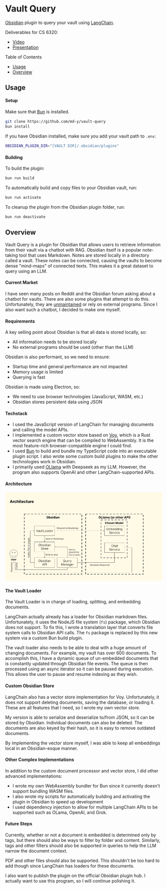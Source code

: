# Vault Query

[Obsidian](https://obsidian.md/) plugin to query your vault using [LangChain](https://langchain.com/).

Deliverables for CS 6320:
 - [Video](https://youtu.be/usL-d-bmfLk)
 - [Presentation](./assets/presentation.pdf)

Table of Contents
 - [Usage](#usage)
 - [Overview](#overview)

## Usage

#### Setup

Make sure that [Bun](https://bun.sh/) is installed.

```bash
git clone https://github.com/md-y/vault-query
bun install
```

If you have Obsidian installed, make sure you add your vault path to `.env`:

```bash
OBSIDIAN_PLUGIN_DIR="[VAULT DIR]/.obsidian/plugins"
```

#### Building

To build the plugin:

```bash
bun run build
```

To automatically build and copy files to your Obsidian vault, run:

```bash
bun run activate
```

To cleanup the plugin from the Obsidian plugin folder, run:

```bash
bun run deactivate
```

## Overview

Vault Query is a plugin for Obsidian that allows users to retrieve information from their vault via a chatbot with RAG. Obsidian itself is a popular note-taking tool that uses Markdown. Notes are stored locally in a directory called a vault. These notes can be connected, causing the vaults to become dense "mind-maps" of connected texts. This makes it a great dataset to query using an LLM.

#### Current Market

I have seen many posts on Reddit and the Obsidian forum asking about a chatbot for vaults. There are also some plugins that attempt to do this. Unfortunately, they are [unmaintained](https://github.com/ParthSareen/obsidian-rag) or rely on external programs. Since I also want such a chatbot, I decided to make one myself.

#### Requirements

A key selling point about Obsidian is that all data is stored locally, so:
 - All information needs to be stored locally
 - No external programs should be used (other than the LLM)

Obsidian is also performant, so we need to ensure:
 - Startup time and general performance are not impacted
 - Memory usage is limited
 - Querying is fast

Obsidian is made using Electron, so:
 - We need to use browser technologies (JavaScript, WASM, etc.)
 - Obsidian stores persistent data using JSON

#### Techstack

 - I used the JavaScript version of LangChain for managing documents and calling the model APIs.
 - I implemented a custom vector store based on [Voy](https://github.com/tantaraio/voy), which is a Rust vector search engine that can be compiled to WebAssembly. It is the most feature-rich browser-compatible engine I could find.
 - I used [Bun](https://bun.sh/) to build and bundle my TypeScript code into an executable plugin script. I also wrote some custom build plugins to make the other technologies work in Obsidian.
 - I primarily used [OLlama](https://ollama.com/) with Deepseek as my LLM. However, the program also supports OpenAI and other LangChain-supported APIs.

#### Architecture

![Architecture Diagram](./assets/architecture.png)

#### The Vault Loader

The Vault Loader is in charge of loading, splitting, and embedding documents.

LangChain actually already has a loader for Obsidian markdown files. Unfortunately, it uses the NodeJS file system (`fs`) package, which Obsidian does not support. To fix this, I wrote a translation layer that converts file system calls to Obsidian API calls. The `fs` package is replaced by this new system via a custom Bun build plugin.

The vault loader also needs to be able to deal with a huge amount of changing documents. For example, my vault has over 600 documents. To accomplish this, I have a dynamic queue of un-embedded documents that is constantly updated through Obsidian file events. The queue is then processed using an async iterator so it can be paused during execution. This allows the user to pause and resume indexing as they wish.

#### Custom Obsidian Store

LangChain also has a vector store implementation for Voy. Unfortunately, it does not support deleting documents, saving the database, or loading it. These are all features that I need, so I wrote my own vector store.

My version is able to serialize and deserialize to/from JSON, so it can be stored by Obsidian. Individual documents can also be deleted. The documents are also keyed by their hash, so it is easy to remove outdated documents.

By implementing the vector store myself, I was able to keep all embeddings local in an Obsidian-esque manner.

#### Other Complex Implementations

In addition to the custom document processor and vector store, I did other advanced implementations:
 - I wrote my own WebAssembly bundler for Bun since it currently doesn’t support bundling WASM files.
 - I also wrote my scripts for automatically building and activating the plugin in Obsidian to speed up development
 - I used dependency injection to allow for multiple LangChain APIs to be supported such as OLama, OpenAI, and Grok.

#### Future Steps

Currently, whether or not a document is embedded is determined only by tags, but there should also be ways to filter by folder and content. Similarly, tags and other filters should also be supported in queries to help the LLM narrow the document context.

PDF and other files should also be supported. This shouldn't be too hard to add though since LangChain has loaders for these documents.

I also want to publish the plugin on the official Obsidian plugin hub. I actually want to use this program, so I will continue polishing it.
